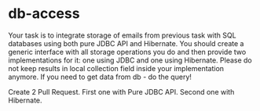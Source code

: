 # db-access

Your task is to integrate storage of emails from previous task with SQL databases using both pure JDBC API and Hibernate.
You should create a generic interface with all storage operations you do and then provide two implementations for it: one using JDBC and one using Hibernate. 
Please do not keep results in local collection field inside your implementation anymore. If you need to get data from db - do the query!

Create 2 Pull Request. First one with Pure JDBC API. Second one with Hibernate.
